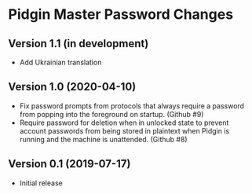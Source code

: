 # Pidgin Master Password Changes

## Version 1.1 (in development)
- Add Ukrainian translation

## Version 1.0 (2020-04-10)
- Fix password prompts from protocols that always require a password from
  popping into the foreground on startup. (Github #9)
- Require password for deletion when in unlocked state to prevent account
  passwords from being stored in plaintext when Pidgin is running and the
  machine is unattended. (Github #8)

## Version 0.1 (2019-07-17)
- Initial release
